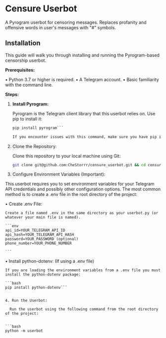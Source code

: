 # Censure Userbot 

A Pyrogram userbot for censoring messages. Replaces profanity and offensive words in user's messages with "#" symbols.

## Installation

This guide will walk you through installing and running the Pyrogram-based censorship userbot.

**Prerequisites:**

•   Python 3.7 or higher is required.
•   A Telegram account.
•   Basic familiarity with the command line.

**Steps:**

1.  **Install Pyrogram:**

    Pyrogram is the Telegram client library that this userbot relies on. Use pip to install it:

    ```bash
    pip install pyrogram```

    If you encounter issues with this command, make sure you have pip installed correctly. You might need to use pip3 instead of pip depending on your system configuration.

2. Clone the Repository:

    Clone this repository to your local machine using Git:
    ```bash
    git clone git@github.com:CheStorrr/censure_userbot.git && cd censure_userbot```

 
3. Configure Environment Variables (Important):

  This userbot requires you to set environment variables for your Telegram API credentials and possibly other configuration options. The most common method is to create a .env file in the root directory of the project:

  •  Create .env File:

    Create a file named .env in the same directory as your userbot.py (or whatever your main file is named).

    ```env
    api_id=YOUR_TELEGRAM_API_ID
    api_hash=YOUR_TELEGRAM_API_HASH
    password=YOUR_PASSWORD (optional)
    phone_number=YOUR_PHONE_NUMBER 

    ```

 •  Install python-dotenv: (If using a .env file)

    If you are loading the environment variables from a .env file you must install the python-dotenv package:

    ```bash 
    pip install python-dotenv```


```

4. Run the Userbot:

  Run the userbot using the following command from the root directory of the project:

  
```bash 
python -m userbot
```
